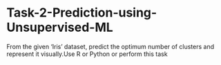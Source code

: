# Task-2-Prediction-using-Unsupervised-ML
From the given ‘Iris’ dataset, predict the optimum number of clusters and represent it visually.Use R or Python or perform this task
